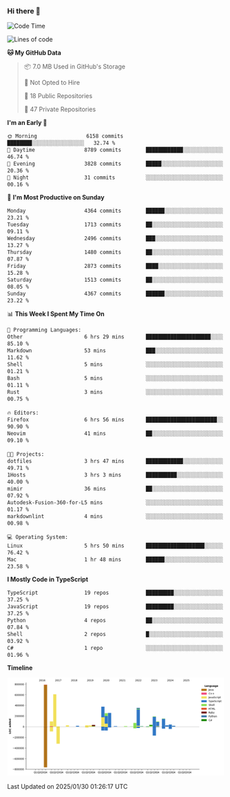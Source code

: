 ### Hi there 👋

<!--
**Clumsy-Coder/Clumsy-Coder** is a ✨ _special_ ✨ repository because its `README.md` (this file) appears on your GitHub profile.

Here are some ideas to get you started:

- 🔭 I’m currently working on ...
- 🌱 I’m currently learning ...
- 👯 I’m looking to collaborate on ...
- 🤔 I’m looking for help with ...
- 💬 Ask me about ...
- 📫 How to reach me: ...
- 😄 Pronouns: ...
- ⚡ Fun fact: ...
-->

<!-- anmol098/waka-readme-stats -->
<!--START_SECTION:waka-->
![Code Time](http://img.shields.io/badge/Code%20Time-1%2C141%20hrs%2016%20mins-blue)

![Lines of code](https://img.shields.io/badge/From%20Hello%20World%20I%27ve%20Written-3.5%20million%20lines%20of%20code-blue)

**🐱 My GitHub Data** 

> 📦 7.0 MB Used in GitHub's Storage 
 > 
> 🚫 Not Opted to Hire
 > 
> 📜 18 Public Repositories 
 > 
> 🔑 47 Private Repositories 
 > 
**I'm an Early 🐤** 

```text
🌞 Morning                6158 commits        ████████░░░░░░░░░░░░░░░░░   32.74 % 
🌆 Daytime                8789 commits        ████████████░░░░░░░░░░░░░   46.74 % 
🌃 Evening                3828 commits        █████░░░░░░░░░░░░░░░░░░░░   20.36 % 
🌙 Night                  31 commits          ░░░░░░░░░░░░░░░░░░░░░░░░░   00.16 % 
```
📅 **I'm Most Productive on Sunday** 

```text
Monday                   4364 commits        ██████░░░░░░░░░░░░░░░░░░░   23.21 % 
Tuesday                  1713 commits        ██░░░░░░░░░░░░░░░░░░░░░░░   09.11 % 
Wednesday                2496 commits        ███░░░░░░░░░░░░░░░░░░░░░░   13.27 % 
Thursday                 1480 commits        ██░░░░░░░░░░░░░░░░░░░░░░░   07.87 % 
Friday                   2873 commits        ████░░░░░░░░░░░░░░░░░░░░░   15.28 % 
Saturday                 1513 commits        ██░░░░░░░░░░░░░░░░░░░░░░░   08.05 % 
Sunday                   4367 commits        ██████░░░░░░░░░░░░░░░░░░░   23.22 % 
```


📊 **This Week I Spent My Time On** 

```text
💬 Programming Languages: 
Other                    6 hrs 29 mins       █████████████████████░░░░   85.10 % 
Markdown                 53 mins             ███░░░░░░░░░░░░░░░░░░░░░░   11.62 % 
Shell                    5 mins              ░░░░░░░░░░░░░░░░░░░░░░░░░   01.21 % 
Bash                     5 mins              ░░░░░░░░░░░░░░░░░░░░░░░░░   01.11 % 
Rust                     3 mins              ░░░░░░░░░░░░░░░░░░░░░░░░░   00.75 % 

🔥 Editors: 
Firefox                  6 hrs 56 mins       ███████████████████████░░   90.90 % 
Neovim                   41 mins             ██░░░░░░░░░░░░░░░░░░░░░░░   09.10 % 

🐱‍💻 Projects: 
dotfiles                 3 hrs 47 mins       ████████████░░░░░░░░░░░░░   49.71 % 
1Hosts                   3 hrs 3 mins        ██████████░░░░░░░░░░░░░░░   40.00 % 
mimir                    36 mins             ██░░░░░░░░░░░░░░░░░░░░░░░   07.92 % 
Autodesk-Fusion-360-for-L5 mins              ░░░░░░░░░░░░░░░░░░░░░░░░░   01.17 % 
markdownlint             4 mins              ░░░░░░░░░░░░░░░░░░░░░░░░░   00.98 % 

💻 Operating System: 
Linux                    5 hrs 50 mins       ███████████████████░░░░░░   76.42 % 
Mac                      1 hr 48 mins        ██████░░░░░░░░░░░░░░░░░░░   23.58 % 
```

**I Mostly Code in TypeScript** 

```text
TypeScript               19 repos            █████████░░░░░░░░░░░░░░░░   37.25 % 
JavaScript               19 repos            █████████░░░░░░░░░░░░░░░░   37.25 % 
Python                   4 repos             ██░░░░░░░░░░░░░░░░░░░░░░░   07.84 % 
Shell                    2 repos             █░░░░░░░░░░░░░░░░░░░░░░░░   03.92 % 
C#                       1 repo              ░░░░░░░░░░░░░░░░░░░░░░░░░   01.96 % 
```



**Timeline**

![Lines of Code chart](https://raw.githubusercontent.com/Clumsy-Coder/Clumsy-Coder/main/assets/bar_graph.png)


 Last Updated on 2025/01/30 01:26:17 UTC
<!--END_SECTION:waka-->
